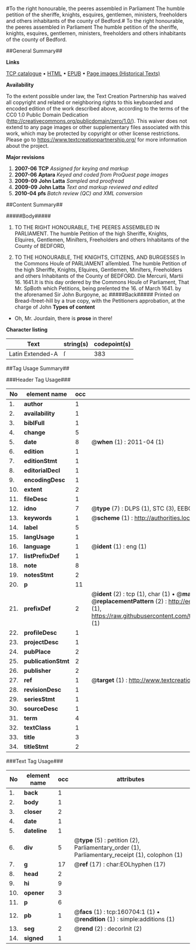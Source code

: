 #To the right honourable, the peeres assembled in Parliament The humble petition of the sheriffe, knights, esquires, gentlemen, ministers, freeholders and others inhabitants of the county of Bedford.#
To the right honourable, the peeres assembled in Parliament The humble petition of the sheriffe, knights, esquires, gentlemen, ministers, freeholders and others inhabitants of the county of Bedford.

##General Summary##

**Links**

[TCP catalogue](http://www.ota.ox.ac.uk/tcp/)  • 
[HTML](http://tei.it.ox.ac.uk/tcp/Texts-HTML/free/A94/A94675.html)  • 
[EPUB](http://tei.it.ox.ac.uk/tcp/Texts-EPUB/free/A94/A94675.epub) • 
[Page images (Historical Texts)](https://historicaltexts.jisc.ac.uk/eebo-99869119e)

**Availability**

To the extent possible under law, the Text Creation Partnership has waived all copyright and related or neighboring rights to this keyboarded and encoded edition of the work described above, according to the terms of the CC0 1.0 Public Domain Dedication (http://creativecommons.org/publicdomain/zero/1.0/). This waiver does not extend to any page images or other supplementary files associated with this work, which may be protected by copyright or other license restrictions. Please go to https://www.textcreationpartnership.org/ for more information about the project.

**Major revisions**

1. __2007-06__ __TCP__ *Assigned for keying and markup*
1. __2007-06__ __Aptara__ *Keyed and coded from ProQuest page images*
1. __2009-09__ __John Latta__ *Sampled and proofread*
1. __2009-09__ __John Latta__ *Text and markup reviewed and edited*
1. __2010-04__ __pfs__ *Batch review (QC) and XML conversion*

##Content Summary##

#####Body#####

1. TO THE RIGHT HONOURABLE,
THE PEERES ASSEMBLED IN PARLIAMENT.
The humble Petition of the high Sheriffe, Knights, Eſquires, Gentlemen, Miniſters, Freeholders and others Inhabitants
of the County of BEDFORD,

1. TO THE HONOURABLE, THE KNIGHTS, CITIZENS, AND
BURGESSES In the Commons Houſe of PARLIAMENT aſſembled.
The humble Petition of the high Sheriffe, Knights, Eſquires, Gentlemen, Miniſters, Freeholders and others Inhabitants of the County of
BEDFORD.
Die Mercurii, Martii 16. 1641.It is this day ordered by the Commons Houſe of Parliament, That Mr. SpBoth which Petitions, being preſented the 16. of March 1641. by the aforenamed Sir John Burgoyne, ac
#####Back#####
Printed on Bread-ſtreet-hill by a true copy, with the Petitioners approbation, at the charge of John
**Types of content**

  * Oh, Mr. Jourdain, there is **prose** in there!

**Character listing**


|Text|string(s)|codepoint(s)|
|---|---|---|
|Latin Extended-A|ſ|383|

##Tag Usage Summary##

###Header Tag Usage###

|No|element name|occ|attributes|
|---|---|---|---|
|1.|__author__|1||
|2.|__availability__|1||
|3.|__biblFull__|1||
|4.|__change__|5||
|5.|__date__|8| @__when__ (1) : 2011-04 (1)|
|6.|__edition__|1||
|7.|__editionStmt__|1||
|8.|__editorialDecl__|1||
|9.|__encodingDesc__|1||
|10.|__extent__|2||
|11.|__fileDesc__|1||
|12.|__idno__|7| @__type__ (7) : DLPS (1), STC (3), EEBO-CITATION (1), PROQUEST (1), VID (1)|
|13.|__keywords__|1| @__scheme__ (1) : http://authorities.loc.gov/ (1)|
|14.|__label__|5||
|15.|__langUsage__|1||
|16.|__language__|1| @__ident__ (1) : eng (1)|
|17.|__listPrefixDef__|1||
|18.|__note__|8||
|19.|__notesStmt__|2||
|20.|__p__|11||
|21.|__prefixDef__|2| @__ident__ (2) : tcp (1), char (1)  •  @__matchPattern__ (2) : ([0-9\-]+):([0-9IVX]+) (1), (.+) (1)  •  @__replacementPattern__ (2) : http://eebo.chadwyck.com/downloadtiff?vid=$1&page=$2 (1), https://raw.githubusercontent.com/textcreationpartnership/Texts/master/tcpchars.xml#$1 (1)|
|22.|__profileDesc__|1||
|23.|__projectDesc__|1||
|24.|__pubPlace__|2||
|25.|__publicationStmt__|2||
|26.|__publisher__|2||
|27.|__ref__|1| @__target__ (1) : http://www.textcreationpartnership.org/docs/. (1)|
|28.|__revisionDesc__|1||
|29.|__seriesStmt__|1||
|30.|__sourceDesc__|1||
|31.|__term__|4||
|32.|__textClass__|1||
|33.|__title__|3||
|34.|__titleStmt__|2||


###Text Tag Usage###

|No|element name|occ|attributes|
|---|---|---|---|
|1.|__back__|1||
|2.|__body__|1||
|3.|__closer__|2||
|4.|__date__|1||
|5.|__dateline__|1||
|6.|__div__|5| @__type__ (5) : petition (2), Parliamentary_order (1), Parliamentary_receipt (1), colophon (1)|
|7.|__g__|17| @__ref__ (17) : char:EOLhyphen (17)|
|8.|__head__|2||
|9.|__hi__|9||
|10.|__opener__|3||
|11.|__p__|6||
|12.|__pb__|1| @__facs__ (1) : tcp:160704:1 (1)  •  @__rendition__ (1) : simple:additions (1)|
|13.|__seg__|2| @__rend__ (2) : decorInit (2)|
|14.|__signed__|1||
